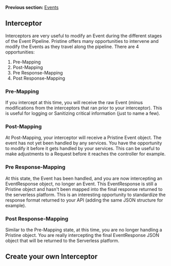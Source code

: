 <p>
   <strong>Previous section: </strong> <a href="00.index.md">Events</a>
</p>


Interceptor
-------

Interceptors are very useful to modify an Event during the different stages of the Event Pipeline. Pristine offers many 
opportunities to intervene and modify the Events as they travel along the pipeline. There are 4 opportunities:
1. Pre-Mapping
2. Post-Mapping
3. Pre Response-Mapping
4. Post Response-Mapping

### Pre-Mapping
If you intercept at this time, you will receive the raw Event (minus modifications from the interceptors that ran prior
to your interceptor). This is useful for logging or Sanitizing critical information (just to name a few).

### Post-Mapping
At Post-Mapping, your interceptor will receive a Pristine Event object. The event has not yet been handled by any 
services. You have the opportunity to modify it before it gets handled by your services. This can be useful to make 
adjustments to a Request before it reaches the controller for example.

### Pre Response-Mapping
At this state, the Event has been handled, and you are now intercepting an EventResponse object, no longer an Event. 
This EventResponse is still a Pristine object and hasn't been mapped into the final response returned to the serverless
platform. This is an interesting opportunity to standardize the response format returned to your API (adding the same
JSON structure for example).

### Post Response-Mapping
Similar to the Pre-Mapping state, at this time, you are no longer handling a Pristine object. You are really 
intercepting the final EventResponse JSON object that will be returned to the Serverless platform.

## Create your own Interceptor
